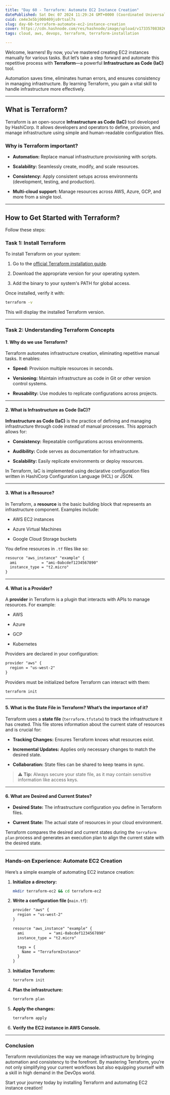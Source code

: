 ```yaml
---
title: "Day 60 - Terraform: Automate EC2 Instance Creation"
datePublished: Sat Dec 07 2024 11:29:24 GMT+0000 (Coordinated Universal Time)
cuid: cm4e3e5bj000409js0rtsal7s
slug: day-60-terraform-automate-ec2-instance-creation
cover: https://cdn.hashnode.com/res/hashnode/image/upload/v1733570838269/3f20fb9d-7c8e-4f59-b715-6e7345e387fd.webp
tags: cloud, aws, devops, terraform, terraform-installation

---
```


Welcome, learners! By now, you’ve mastered creating EC2 instances manually for various tasks. But let’s take a step forward and automate this repetitive process with **Terraform**—a powerful **Infrastructure as Code (IaC)** tool.

Automation saves time, eliminates human errors, and ensures consistency in managing infrastructure. By learning Terraform, you gain a vital skill to handle infrastructure more effectively.

---

## **What is Terraform?**

Terraform is an open-source **Infrastructure as Code (IaC)** tool developed by HashiCorp. It allows developers and operators to define, provision, and manage infrastructure using simple and human-readable configuration files.

### **Why is Terraform important?**

* **Automation:** Replace manual infrastructure provisioning with scripts.
    
* **Scalability:** Seamlessly create, modify, and scale resources.
    
* **Consistency:** Apply consistent setups across environments (development, testing, and production).
    
* **Multi-cloud support:** Manage resources across AWS, Azure, GCP, and more from a single tool.
    

---

## **How to Get Started with Terraform?**

Follow these steps:

### **Task 1: Install Terraform**

To install Terraform on your system:

1. Go to the [official Terraform installation guide](https://developer.hashicorp.com/terraform/downloads).
    
2. Download the appropriate version for your operating system.
    
3. Add the binary to your system's PATH for global access.
    

Once installed, verify it with:

```bash
terraform -v
```

This will display the installed Terraform version.

---

### **Task 2: Understanding Terraform Concepts**

#### **1\. Why do we use Terraform?**

Terraform automates infrastructure creation, eliminating repetitive manual tasks. It enables:

* **Speed:** Provision multiple resources in seconds.
    
* **Versioning:** Maintain infrastructure as code in Git or other version control systems.
    
* **Reusability:** Use modules to replicate configurations across projects.
    

---

#### **2\. What is Infrastructure as Code (IaC)?**

**Infrastructure as Code (IaC)** is the practice of defining and managing infrastructure through code instead of manual processes. This approach allows for:

* **Consistency:** Repeatable configurations across environments.
    
* **Audibility:** Code serves as documentation for infrastructure.
    
* **Scalability:** Easily replicate environments or deploy resources.
    

In Terraform, IaC is implemented using declarative configuration files written in HashiCorp Configuration Language (HCL) or JSON.

---

#### **3\. What is a Resource?**

In Terraform, a **resource** is the basic building block that represents an infrastructure component. Examples include:

* AWS EC2 instances
    
* Azure Virtual Machines
    
* Google Cloud Storage buckets
    

You define resources in `.tf` files like so:

```xml
resource "aws_instance" "example" {
  ami           = "ami-0abcdef1234567890"
  instance_type = "t2.micro"
}
```

---

#### **4\. What is a Provider?**

A **provider** in Terraform is a plugin that interacts with APIs to manage resources. For example:

* AWS
    
* Azure
    
* GCP
    
* Kubernetes
    

Providers are declared in your configuration:

```xml
provider "aws" {
  region = "us-west-2"
}
```

Providers must be initialized before Terraform can interact with them:

```bash
terraform init
```

---

#### **5\. What is the State File in Terraform? What’s the importance of it?**

Terraform uses a **state file** (`terraform.tfstate`) to track the infrastructure it has created. This file stores information about the current state of resources and is crucial for:

* **Tracking Changes:** Ensures Terraform knows what resources exist.
    
* **Incremental Updates:** Applies only necessary changes to match the desired state.
    
* **Collaboration:** State files can be shared to keep teams in sync.
    

> ⚠️ **Tip:** Always secure your state file, as it may contain sensitive information like access keys.

---

#### **6\. What are Desired and Current States?**

* **Desired State:** The infrastructure configuration you define in Terraform files.
    
* **Current State:** The actual state of resources in your cloud environment.
    

Terraform compares the desired and current states during the `terraform plan` process and generates an execution plan to align the current state with the desired state.

---

### **Hands-on Experience: Automate EC2 Creation**

Here’s a simple example of automating EC2 instance creation:

1. **Initialize a directory:**
    
    ```bash
    mkdir terraform-ec2 && cd terraform-ec2
    ```
    
2. **Write a configuration file (**`main.tf`):
    
    ```xml
    provider "aws" {
      region = "us-west-2"
    }
    
    resource "aws_instance" "example" {
      ami           = "ami-0abcdef1234567890"
      instance_type = "t2.micro"
    
      tags = {
        Name = "TerraformInstance"
      }
    }
    ```
    
3. **Initialize Terraform:**
    
    ```bash
    terraform init
    ```
    
4. **Plan the infrastructure:**
    
    ```bash
    terraform plan
    ```
    
5. **Apply the changes:**
    
    ```bash
    terraform apply
    ```
    
6. **Verify the EC2 instance in AWS Console.**
    

---

### **Conclusion**

Terraform revolutionizes the way we manage infrastructure by bringing automation and consistency to the forefront. By mastering Terraform, you’re not only simplifying your current workflows but also equipping yourself with a skill in high demand in the DevOps world.

Start your journey today by installing Terraform and automating EC2 instance creation!